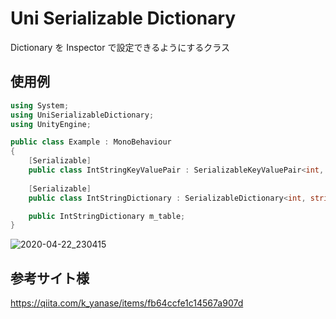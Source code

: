 # Uni Serializable Dictionary

Dictionary を Inspector で設定できるようにするクラス

## 使用例

```cs
using System;
using UniSerializableDictionary;
using UnityEngine;

public class Example : MonoBehaviour
{
	[Serializable]
	public class IntStringKeyValuePair : SerializableKeyValuePair<int, string> { }
	
	[Serializable]
	public class IntStringDictionary : SerializableDictionary<int, string, IntStringKeyValuePair> { }

	public IntStringDictionary m_table;
}
```

![2020-04-22_230415](https://user-images.githubusercontent.com/6134875/79991874-bc54a180-84ed-11ea-94a1-85a48cf2964c.png)

## 参考サイト様

https://qiita.com/k_yanase/items/fb64ccfe1c14567a907d